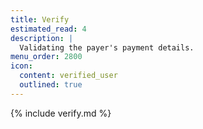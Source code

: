 ```yaml
---
title: Verify
estimated_read: 4
description: |
  Validating the payer's payment details.
menu_order: 2800
icon:
  content: verified_user
  outlined: true
---
```


{% include verify.md %}
